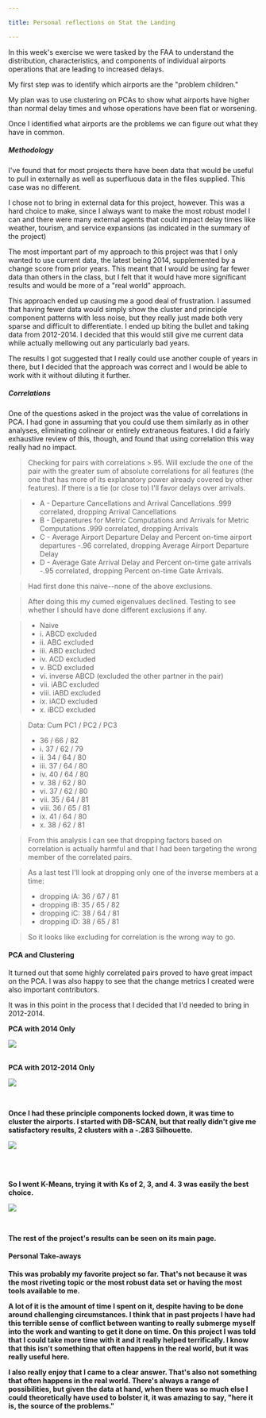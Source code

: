```yaml
---

title: Personal reflections on Stat the Landing

---
```


In this week's exercise we were tasked by the FAA to understand the distribution, characteristics, and components of individual airports operations that are leading to increased delays.

My first step was to identify which airports are the "problem children."

My plan was to use clustering on PCAs to show what airports have higher than normal delay times and whose operations have been flat or worsening.

Once I identified what airports are the problems we can figure out what they have in common.

##### Methodology

I've found that for most projects there have been data that would be useful to pull in externally as well as superfluous data in the files supplied. This case was no different.

I chose not to bring in external data for this project, however. This was a hard choice to make, since I always want to make the most robust model I can and there were many external agents that could impact delay times like weather, tourism, and service expansions (as indicated in the summary of the project)

The most important part of my approach to this project was that I only wanted to use current data, the latest being 2014, supplemented by a change score from prior years. This meant that I would be using far fewer data than others in the class, but I felt that it would have more significant results and would be more of a "real world" approach.

This approach ended up causing me a good deal of frustration. I assumed that having fewer data would simply show the cluster and principle component patterns with less noise, but they really just made both very sparse and difficult to differentiate. I ended up biting the bullet and taking data from 2012-2014. I decided that this would still give me current data while actually mellowing out any particularly bad years.

The results I got suggested that I really could use another couple of years in there, but I decided that the approach was correct and I would be able to work with it without diluting it further.

##### Correlations

One of the questions asked in the project was the value of correlations in PCA. I had gone in assuming that you could use them similarly as in other analyses, eliminating colinear or entirely extraneous features. I did a fairly exhaustive review of this, though, and found that using correlation this way really had no impact.

> Checking for pairs with correlations >.95. Will exclude the one of the pair with the greater sum of absolute correlations for all features (the one that has more of its explanatory power already covered by other features). If there is a tie (or close to) I'll favor delays over arrivals.

> * A - Departure Cancellations and Arrival Cancellations .999 correlated, dropping Arrival Cancellations
> * B - Deparetures for Metric Computations and Arrivals for Metric Computations .999 correlated, dropping Arrivals
> * C - Average Airport Departure Delay and Percent on-time airport departures -.96 correlated, dropping Average Airport Departure Delay
> * D - Average Gate Arrival Delay and Percent on-time gate arrivals -.95 correlated, dropping Percent on-time Gate Arrivals.

> Had first done this naive--none of the above exclusions.

> After doing this my cumed eigenvalues declined. Testing to see whether I should have done different exclusions if any.

> * Naive
> * i. ABCD excluded
> * ii. ABC excluded
> * iii. ABD excluded
> * iv. ACD excluded
> * v. BCD excluded
> * vi. inverse ABCD (excluded the other partner in the pair)
> * vii. iABC excluded
> * viii. iABD excluded
> * ix. iACD excluded
> * x. iBCD excluded


>  Data: Cum PC1 / PC2 / PC3
> * 36 / 66 / 82
> * i. 37 / 62 / 79
> * ii. 34 / 64 / 80
> * iii. 37 / 64 / 80
> * iv. 40 / 64 / 80
> * v. 38 / 62 / 80
> * vi. 37 / 62 / 80
> * vii. 35 / 64 / 81
> * viii. 36 / 65 / 81
> * ix. 41 / 64 / 80
> * x. 38 / 62 / 81

> From this analysis I can see that dropping factors based on correlation is actually harmful and that I had been targeting the wrong member of the correlated pairs.

> As a last test I'll look at dropping only one of the inverse members at a time:
> * dropping iA: 36 / 67 / 81
> * dropping iB: 35 / 65 / 82
> * dropping iC: 38 / 64 / 81
> * dropping iD: 38 / 65 / 81

> So it looks like excluding for correlation is the wrong way to go.


#### PCA and Clustering

It turned out that some highly correlated pairs proved to have great impact on the PCA.  I was also happy to see that the change metrics I created were also important contributors.

It was in this point in the process that I decided that I'd needed to bring in 2012-2014.

<b /> PCA with 2014 Only

![](https://ajbentley.github.io/assets/images/faa/PCA2014.png?raw=true)

<br />
<b /> PCA with 2012-2014 Only

![](https://ajbentley.github.io/assets/images/faa/PCAw2012.png?raw=true)

<br />


Once I had these principle components locked down, it was time to cluster the airports. I started with DB-SCAN, but that really didn't give me satisfactory results, 2 clusters with a -.283 Silhouette.

![](https://ajbentley.github.io/assets/images/faa/dbscan.png?PCAw2012.png?raw=true)

<br />
<br />

So I went K-Means, trying it with Ks of 2, 3, and 4. 3 was easily the best choice.

![](https://ajbentley.github.io/assets/images/faa/kmeans.png?PCAw2012.png?raw=true)

<br />

The rest of the project's results can be seen on its main page.

#### Personal Take-aways

This was probably my favorite project so far. That's not because it was the most riveting topic or the most robust data set or having the most tools available to me.

A lot of it is the amount of time I spent on it, despite having to be done around challenging circumstances. I think that in past projects I have had this terrible sense of conflict between wanting to really submerge myself into the work and wanting to get it done on time. On this project I was told that I could take more time with it and it really helped terrifically. I know that this isn't something that often happens in the real world, but it was really useful here.

I also really enjoy that I came to a clear answer. That's also not something that often happens in the real world. There's always a range of possibilities, but given the data at hand, when there was so much else I could theoretically have used to bolster it, it was amazing to say, "here it is, the source of the problems."

